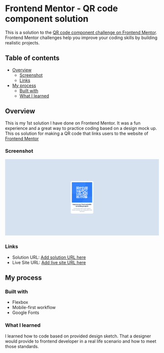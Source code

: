 # Frontend Mentor - QR code component solution

This is a solution to the [QR code component challenge on Frontend Mentor](https://www.frontendmentor.io/challenges/qr-code-component-iux_sIO_H). Frontend Mentor challenges help you improve your coding skills by building realistic projects.

## Table of contents

- [Overview](#overview)
  - [Screenshot](#screenshot)
  - [Links](#links)
- [My process](#my-process)
  - [Built with](#built-with)
  - [What I learned](#what-i-learned)

## Overview

This is my 1st solution I have done on Frontend Mentor. It was a fun experience and a great way to practice coding based on a design mock up. This os solution for making a QR code that links users to the website of [Frontend Mentor](https://www.frontendmentor.io)

### Screenshot

![Screen shot of desktop view of my solution](/images/screenshot-of-project.png)

### Links

- Solution URL: [Add solution URL here](https://your-solution-url.com)
- Live Site URL: [Add live site URL here](https://your-live-site-url.com)

## My process

### Built with

- Flexbox
- Mobile-first workflow
- Google Fonts

### What I learned

I learned how to code based on provided design sketch. That a designer would provide to frontend developer in a real life scenario and how to meet those standards.
